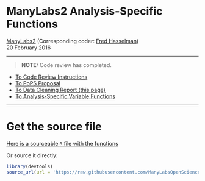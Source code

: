 # ManyLabs2 Analysis-Specific Functions
[ManyLabs2](https://osf.io/8cd4r) (Corresponding coder: [Fred Hasselman](https://osf.io/ujgs6/))  
20 February 2016  



--------

> **NOTE:** Code review has completed.

* [To Code Review Instructions](https://ManyLabsOpenScience.github.io/ML2_RcodeReview.html)
* [To PoPS Proposal](https://ManyLabsOpenScience.github.io/ML2_PoPS_proposal.html)
* [To Data Cleaning Report (this page)](https://ManyLabsOpenScience.github.io/ML2_data_cleaning.html)
* [To Analysis-Specific Variable Functions](https://ManyLabsOpenScience.github.io/ML2_varfuns.html)

--------

# Get the source file

[Here is a sourceable `R` file with the functions](https://raw.githubusercontent.com/ManyLabsOpenScience/manylabRs/master/R/ML2_variable_functions.R)

Or source it directly:

```r
library(devtools)
source_url(url = 'https://raw.githubusercontent.com/ManyLabsOpenScience/manylabRs/master/R/ML2_variable_functions.R')
```

